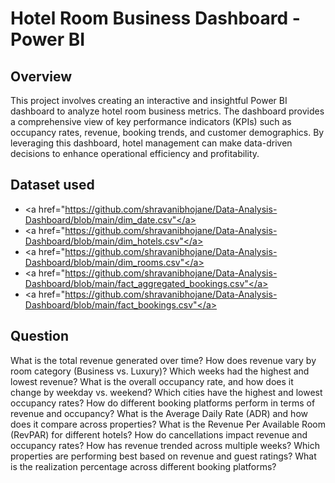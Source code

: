 # Hotel Room Business Dashboard - Power BI
## Overview
This project involves creating an interactive and insightful Power BI dashboard to analyze hotel room business metrics. The dashboard provides a comprehensive view of key performance indicators (KPIs) such as occupancy rates, revenue, booking trends, and customer demographics. By leveraging this dashboard, hotel management can make data-driven decisions to enhance operational efficiency and profitability.
## Dataset used 
- <a href="https://github.com/shravanibhojane/Data-Analysis-Dashboard/blob/main/dim_date.csv"</a>
- <a href="https://github.com/shravanibhojane/Data-Analysis-Dashboard/blob/main/dim_hotels.csv"</a>
- <a href="https://github.com/shravanibhojane/Data-Analysis-Dashboard/blob/main/dim_rooms.csv"</a>
- <a href="https://github.com/shravanibhojane/Data-Analysis-Dashboard/blob/main/fact_aggregated_bookings.csv"</a>
- <a href="https://github.com/shravanibhojane/Data-Analysis-Dashboard/blob/main/fact_bookings.csv"</a>

## Question
What is the total revenue generated over time?
How does revenue vary by room category (Business vs. Luxury)?
Which weeks had the highest and lowest revenue?
What is the overall occupancy rate, and how does it change by weekday vs. weekend?
Which cities have the highest and lowest occupancy rates?
How do different booking platforms perform in terms of revenue and occupancy?
What is the Average Daily Rate (ADR) and how does it compare across properties?
What is the Revenue Per Available Room (RevPAR) for different hotels?
How do cancellations impact revenue and occupancy rates?
How has revenue trended across multiple weeks?
Which properties are performing best based on revenue and guest ratings?
What is the realization percentage across different booking platforms?


